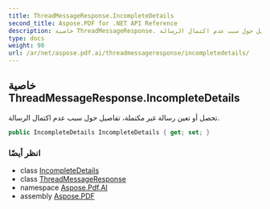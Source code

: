 ```yaml
---
title: ThreadMessageResponse.IncompleteDetails
second_title: Aspose.PDF for .NET API Reference
description: خاصية ThreadMessageResponse. تحصل أو تعين رسالة غير مكتملة، تفاصيل حول سبب عدم اكتمال الرسالة
type: docs
weight: 90
url: /ar/net/aspose.pdf.ai/threadmessageresponse/incompletedetails/
---
```

## خاصية ThreadMessageResponse.IncompleteDetails

تحصل أو تعين رسالة غير مكتملة، تفاصيل حول سبب عدم اكتمال الرسالة.

```csharp
public IncompleteDetails IncompleteDetails { get; set; }
```

### انظر أيضًا

* class [IncompleteDetails](../../incompletedetails/)
* class [ThreadMessageResponse](../)
* namespace [Aspose.Pdf.AI](../../../aspose.pdf.ai/)
* assembly [Aspose.PDF](../../../)
